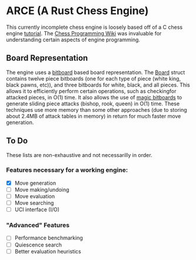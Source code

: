 # ARCE (A Rust Chess Engine)
This currently incomplete chess engine is loosely based off of a C chess engine [tutorial](https://www.youtube.com/playlist?list=PLmN0neTso3Jxh8ZIylk74JpwfiWNI76Cs). The [Chess Programming Wiki](https://www.chessprogramming.org/Main_Page) was invaluable for understanding certain aspects of engine programming.

## Board Representation
The engine uses a [bitboard](https://www.chessprogramming.org/Bitboards) based board representation. The [Board](src/board.rs) struct contains twelve piece bitboards (one for each type of piece (white king, black pawns, etc)), and three bitboards for white, black, and all pieces. This allows it to efficiently perform certain operations, such as checkingfor attacked pieces, in O(1) time. It also allows the use of [magic bitboards](https://www.chessprogramming.org/Magic_Bitboards) to generate sliding piece attacks (bishop, rook, queen) in O(1) time. These techniques use more memory than some other approaches (due to storing about 2.4MB of attack tables in memory) in return for much faster move generation.

## To Do
These lists are non-exhaustive and not necessarilly in order.

### Features necessary for a working engine:
 - [x] Move generation
 - [ ] Move making/undoing
 - [ ] Move evaluation
 - [ ] Move searching
 - [ ] UCI interface (I/O)

### "Advanced" Features
 - [ ] Performance benchmarking
 - [ ] Quiescence search
 - [ ] Better evaluation heuristics
